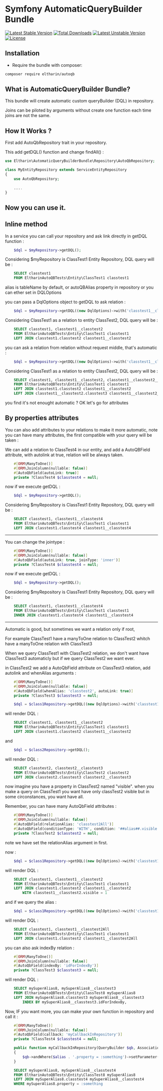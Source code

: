Symfony AutomaticQueryBuilder Bundle
==========================

[![Latest Stable Version](http://poser.pugx.org/eltharin/autoqb/v)](https://packagist.org/packages/eltharin/autoqb) 
[![Total Downloads](http://poser.pugx.org/eltharin/autoqb/downloads)](https://packagist.org/packages/eltharin/autoqb) 
[![Latest Unstable Version](http://poser.pugx.org/eltharin/autoqb/v/unstable)](https://packagist.org/packages/eltharin/autoqb) 
[![License](http://poser.pugx.org/eltharin/autoqb/license)](https://packagist.org/packages/eltharin/autoqb)

Installation
------------

* Require the bundle with composer:

``` bash
composer require eltharin/autoqb
```

What is AutomaticQueryBuilder Bundle?
---------------------------
This bundle will create automatic custom queryBuilder (DQL) in repository.

Joins can be piloted by arguments without create one function each time joins are not the same.


How It Works ? 
---------------------------

First add AutoQbRepository trait in your repository.

This add getDQL() function and change findAll() :
```php
use Eltharin\AutomaticQueryBuilderBundle\Repository\AutoQbRepository;

class MyEntityRepository extends ServiceEntityRepository
{
    use AutoQbRepository;
    
    ....
}
```

Now you can use it.
---------------------------


Inline method
---------------------------

In a service you can call your repository and ask link directly in getDQL function : 

```php
    $dql = $myRepository->getDQL();
```

Considering $myRepository is ClassTest1 Entity Repository, DQL query will be : 
```sql
    SELECT classtest1 
    FROM EltharinAutoQBTests\Entity\ClassTest1 classtest1
```
alias is tableName by default, or autoQBAlias property in repository or you can ether set in DQLOptions


you can pass a DqlOptions object to getDQL to ask relation :

```php
    $dql = $myRepository->getDQL((new DqlOptions)->with('classtest1__classtest2'));
```

Considering ClassTest1 as a relation to entity ClassTest2, DQL query will be :

```sql
    SELECT classtest1, classtest1__classtest2 
    FROM EltharinAutoQBTests\Entity\ClassTest1 classtest1 
    LEFT JOIN classtest1.classtest2 classtest1__classtest2
```

you can ask a relation from relation without request middle, that's automatic : 

```php
    $dql = $myRepository->getDQL((new DqlOptions)->with('classtest1__classtest2__classtest3'));
```

Considering ClassTest1 as a relation to entity ClassTest2, DQL query will be :

```sql
    SELECT classtest1, classtest1__classtest2, classtest1__classtest2__classtest3 
    FROM EltharinAutoQBTests\Entity\ClassTest1 classtest1 
    LEFT JOIN classtest1.classtest2 classtest1__classtest2 
    LEFT JOIN classtest1__classtest2.classtest3 classtest1__classtest2__classtest3
```

you find it's not enought automatic ? OK let's go for attributes

By properties attributes
---------------------------

You can also add attributes to your relations to make it more automatic, note you can have many attributes, the first compatible with your query will be taken : 

We can add a relation to ClassTest4 in our entity, and add a AutoQBField attribute,
with autolink at true, relation will be always taken.

```php
    #[ORM\ManyToOne()]
    #[ORM\JoinColumn(nullable: false)]
    #[AutoQbField(autoLink: true)]
    private ?ClassTest4 $classtest4 = null;
```

now if we execute getDQL : 
```php
    $dql = $myRepository->getDQL();
```

Considering $myRepository is ClassTest1 Entity Repository, DQL query will be :
```sql
    SELECT classtest1, classtest1__classtest4 
    FROM EltharinAutoQBTests\Entity\ClassTest1 classtest1
    LEFT JOIN classtest1.classtest4 classtest1__classtest4
```

------

You can change the jointype : 

```php
    #[ORM\ManyToOne()]
    #[ORM\JoinColumn(nullable: false)]
    #[AutoQbField(autoLink: true, joinType: 'inner')]
    private ?ClassTest4 $classtest4 = null;
```

now if we execute getDQL :
```php
    $dql = $myRepository->getDQL();
```

Considering $myRepository is ClassTest1 Entity Repository, DQL query will be :
```sql
    SELECT classtest1, classtest1__classtest4
    FROM EltharinAutoQBTests\Entity\ClassTest1 classtest1
    INNER JOIN classtest1.classtest4 classtest1__classtest4
```

------

Automatic is good, but sometimes we want a relation only if root,

For example ClassTest1 have a manyToOne relation to ClassTest2 whitch have a manyToOne relation with ClassTest3

When we query ClassTest1 with ClassTest2 relation, we don't want have ClassTest3 automaticly but if we query ClassTest2 we want ever.

in ClassTest2 we add a AutoQbField attribute on ClassTest3 relation, add autolink and whenAlias arguments : 
```php
    #[ORM\ManyToOne()]
    #[ORM\JoinColumn(nullable: false)]
    #[AutoQbField(whenAlias: 'classtest2', autoLink: true)]
    private ?ClassTest3 $classtest3 = null;
```

```php
    $dql = $class1Repository->getDQL((new DqlOptions)->with('classtest1__classtest2'));
```
will render DQL : 
```sql
    SELECT classtest1, classtest1__classtest2
    FROM EltharinAutoQBTests\Entity\ClassTest1 classtest1
    LEFT JOIN classtest1.classtest2 classtest1__classtest2
```
and
```php
    $dql = $class2Repository->getDQL();
```
will render DQL :
```sql
    SELECT classtest2, classtest2__classtest3
    FROM EltharinAutoQBTests\Entity\ClassTest2 classtest2
    LEFT JOIN classtest2.classtest3 classtest2__classtest3
```

now imagine you have a property in ClassTest2 named "visible".
when you make a query on ClassTest1 you want have only classTest2 visible but in some circonstances, you want have all.

Remember, you can have many AutoQbField attributes : 

```php
    #[ORM\ManyToOne()]
    #[ORM\JoinColumn(nullable: false)]
    #[AutoQbField(relationAlias: 'classtest2All')]
    #[AutoQbField(conditionType: 'WITH', condition: '##alias##.visible = 1')]
    private ?ClassTest2 $classtest2 = null;
```

note we have set the relationAlias argument in first.

now : 
```php
    $dql = $class1Repository->getDQL((new DqlOptions)->with('classtest1__classtest2'));
```
will render DQL :
```sql
    SELECT classtest1, classtest1__classtest2 
    FROM EltharinAutoQBTests\Entity\ClassTest1 classtest1
    LEFT JOIN classtest1.classtest2 classtest1__classtest2 
        WITH classtest1__classtest2.visible = 1
```

and if we query the alias : 

```php
    $dql = $class1Repository->getDQL((new DqlOptions)->with('classtest1__classtest2All'));
```
will render DQL :
```sql
    SELECT classtest1, classtest1__classtest2All 
    FROM EltharinAutoQBTests\Entity\ClassTest1 classtest1
    LEFT JOIN classtest1.classtest2 classtest1__classtest2All
```

you can also ask indexBy relation : 

```php
    #[ORM\ManyToOne()]
    #[ORM\JoinColumn(nullable: false)]
    #[AutoQbField(indexBy: 'idForIndexBy')]
    private ?ClassTest3 $classtest3 = null;
```
will render DQL :
```sql
    SELECT mySuperAlias8, mySuperAlias8__classtest3 
    FROM EltharinAutoQBTests\Entity\ClassTest8 mySuperAlias8 
    LEFT JOIN mySuperAlias8.classtest3 mySuperAlias8__classtest3 
        INDEX BY mySuperAlias8__classtest3.idForIndexBy,
```

Now, IF you want more, you can make your own function in repository and call it : 

```php
    #[ORM\ManyToOne()]
    #[ORM\JoinColumn(nullable: false)]
    #[AutoQbField(callback: 'myCallbackInRepository')]
    private ?ClassTest4 $classtest4 = null;
```

```php
    public function myCallbackInRepository(QueryBuilder $qb, AssociationMapping $assoc, AutoQbField $propertyAttribute, string $alias, string $subAlias, $from = [], $count = 0, ?array $with = [])
    {
        $qb->andWhere($alias . '.property = :something')->setParameter('something', 'something');
    }
```

```sql
    SELECT mySuperAlias8, mySuperAlias8__classtest4 
    FROM EltharinAutoQBTests\Entity\ClassTest8 mySuperAlias8 
    LEFT JOIN mySuperAlias8.classtest4 mySuperAlias8__classtest4 
    WHERE mySuperAlias8.property = :something
```
